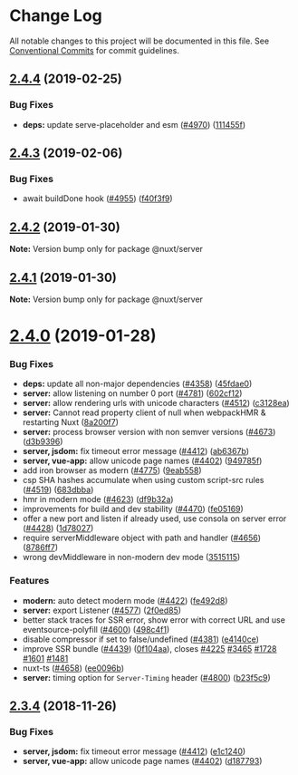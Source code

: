 # Change Log

All notable changes to this project will be documented in this file.
See [Conventional Commits](https://conventionalcommits.org) for commit guidelines.

## [2.4.4](https://github.com/nuxt/nuxt.js/compare/v2.4.3...v2.4.4) (2019-02-25)


### Bug Fixes

* **deps:** update serve-placeholder and esm ([#4970](https://github.com/nuxt/nuxt.js/issues/4970)) ([111455f](https://github.com/nuxt/nuxt.js/commit/111455f))





## [2.4.3](https://github.com/nuxt/nuxt.js/compare/v2.4.2...v2.4.3) (2019-02-06)


### Bug Fixes

* await buildDone hook ([#4955](https://github.com/nuxt/nuxt.js/issues/4955)) ([f40f3f9](https://github.com/nuxt/nuxt.js/commit/f40f3f9))





## [2.4.2](https://github.com/nuxt/nuxt.js/compare/v2.4.1...v2.4.2) (2019-01-30)

**Note:** Version bump only for package @nuxt/server





## [2.4.1](https://github.com/nuxt/nuxt.js/compare/v2.4.0...v2.4.1) (2019-01-30)

**Note:** Version bump only for package @nuxt/server





# [2.4.0](https://github.com/nuxt/nuxt.js/compare/v2.3.4...v2.4.0) (2019-01-28)


### Bug Fixes

* **deps:** update all non-major dependencies ([#4358](https://github.com/nuxt/nuxt.js/issues/4358)) ([45fdae0](https://github.com/nuxt/nuxt.js/commit/45fdae0))
* **server:** allow listening on number 0 port ([#4781](https://github.com/nuxt/nuxt.js/issues/4781)) ([602cf12](https://github.com/nuxt/nuxt.js/commit/602cf12))
* **server:** allow rendering urls with unicode characters ([#4512](https://github.com/nuxt/nuxt.js/issues/4512)) ([c3128ea](https://github.com/nuxt/nuxt.js/commit/c3128ea))
* **server:** Cannot read property client of null when webpackHMR & restarting Nuxt ([8a200f7](https://github.com/nuxt/nuxt.js/commit/8a200f7))
* **server:** process browser version with non semver versions ([#4673](https://github.com/nuxt/nuxt.js/issues/4673)) ([d3b9396](https://github.com/nuxt/nuxt.js/commit/d3b9396))
* **server, jsdom:** fix timeout error message ([#4412](https://github.com/nuxt/nuxt.js/issues/4412)) ([ab6367b](https://github.com/nuxt/nuxt.js/commit/ab6367b))
* **server, vue-app:** allow unicode page names ([#4402](https://github.com/nuxt/nuxt.js/issues/4402)) ([949785f](https://github.com/nuxt/nuxt.js/commit/949785f))
* add iron browser as modern ([#4775](https://github.com/nuxt/nuxt.js/issues/4775)) ([9eab558](https://github.com/nuxt/nuxt.js/commit/9eab558))
* csp SHA hashes accumulate when using custom script-src rules ([#4519](https://github.com/nuxt/nuxt.js/issues/4519)) ([683dbba](https://github.com/nuxt/nuxt.js/commit/683dbba))
* hmr in modern mode ([#4623](https://github.com/nuxt/nuxt.js/issues/4623)) ([df9b32a](https://github.com/nuxt/nuxt.js/commit/df9b32a))
* improvements for build and dev stability ([#4470](https://github.com/nuxt/nuxt.js/issues/4470)) ([fe05169](https://github.com/nuxt/nuxt.js/commit/fe05169))
* offer a new port and listen if already used, use consola on server error ([#4428](https://github.com/nuxt/nuxt.js/issues/4428)) ([1d78027](https://github.com/nuxt/nuxt.js/commit/1d78027))
* require serverMiddleware object with path and handler ([#4656](https://github.com/nuxt/nuxt.js/issues/4656)) ([8786ff7](https://github.com/nuxt/nuxt.js/commit/8786ff7))
* wrong devMiddleware in non-modern dev mode ([3515115](https://github.com/nuxt/nuxt.js/commit/3515115))


### Features

* **modern:** auto detect modern mode ([#4422](https://github.com/nuxt/nuxt.js/issues/4422)) ([fe492d8](https://github.com/nuxt/nuxt.js/commit/fe492d8))
* **server:** export Listener ([#4577](https://github.com/nuxt/nuxt.js/issues/4577)) ([2f0ed85](https://github.com/nuxt/nuxt.js/commit/2f0ed85))
* better stack traces for SSR error, show error with correct URL and use eventsource-polyfill ([#4600](https://github.com/nuxt/nuxt.js/issues/4600)) ([498c4f1](https://github.com/nuxt/nuxt.js/commit/498c4f1))
* disable compressor if set to false/undefined ([#4381](https://github.com/nuxt/nuxt.js/issues/4381)) ([e4140ce](https://github.com/nuxt/nuxt.js/commit/e4140ce))
* improve SSR bundle ([#4439](https://github.com/nuxt/nuxt.js/issues/4439)) ([0f104aa](https://github.com/nuxt/nuxt.js/commit/0f104aa)), closes [#4225](https://github.com/nuxt/nuxt.js/issues/4225) [#3465](https://github.com/nuxt/nuxt.js/issues/3465) [#1728](https://github.com/nuxt/nuxt.js/issues/1728) [#1601](https://github.com/nuxt/nuxt.js/issues/1601) [#1481](https://github.com/nuxt/nuxt.js/issues/1481)
* nuxt-ts ([#4658](https://github.com/nuxt/nuxt.js/issues/4658)) ([ee0096b](https://github.com/nuxt/nuxt.js/commit/ee0096b))
* **server:** timing option for `Server-Timing` header ([#4800](https://github.com/nuxt/nuxt.js/issues/4800)) ([b23f5c9](https://github.com/nuxt/nuxt.js/commit/b23f5c9))





## [2.3.4](https://github.com/nuxt/nuxt.js/compare/v2.3.2...v2.3.4) (2018-11-26)


### Bug Fixes

* **server, jsdom:** fix timeout error message ([#4412](https://github.com/nuxt/nuxt.js/issues/4412)) ([e1c1240](https://github.com/nuxt/nuxt.js/commit/e1c1240))
* **server, vue-app:** allow unicode page names ([#4402](https://github.com/nuxt/nuxt.js/issues/4402)) ([d187793](https://github.com/nuxt/nuxt.js/commit/d187793))
